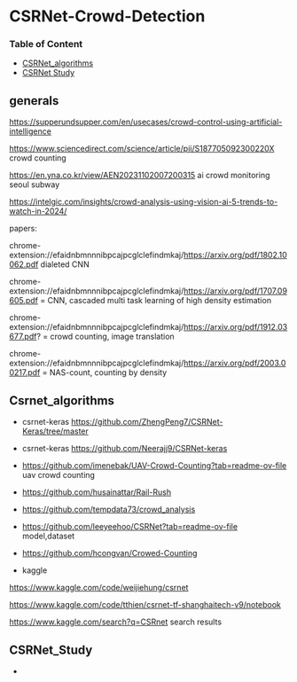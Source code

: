 # CSRNet-Crowd-Detection
### Table of Content 

* [CSRNet_algorithms](#csrnet_algorithms) 
* [CSRNet Study](#csrnet_study) 

## generals

https://supperundsupper.com/en/usecases/crowd-control-using-artificial-intelligence

https://www.sciencedirect.com/science/article/pii/S187705092300220X    crowd counting

https://en.yna.co.kr/view/AEN20231102007200315  ai crowd monitoring seoul subway

https://intelgic.com/insights/crowd-analysis-using-vision-ai-5-trends-to-watch-in-2024/ 

papers:

chrome-extension://efaidnbmnnnibpcajpcglclefindmkaj/https://arxiv.org/pdf/1802.10062.pdf  dialeted CNN

chrome-extension://efaidnbmnnnibpcajpcglclefindmkaj/https://arxiv.org/pdf/1707.09605.pdf   = CNN, cascaded multi task learning of high density estimation

chrome-extension://efaidnbmnnnibpcajpcglclefindmkaj/https://arxiv.org/pdf/1912.03677.pdf?  = crowd counting, image translation

chrome-extension://efaidnbmnnnibpcajpcglclefindmkaj/https://arxiv.org/pdf/2003.00217.pdf = NAS-count, counting by density




## Csrnet_algorithms

- csrnet-keras  https://github.com/ZhengPeng7/CSRNet-Keras/tree/master

- csrnet-keras  https://github.com/Neerajj9/CSRNet-keras

- https://github.com/imenebak/UAV-Crowd-Counting?tab=readme-ov-file   uav crowd counting

- https://github.com/husainattar/Rail-Rush 

- https://github.com/tempdata73/crowd_analysis

- https://github.com/leeyeehoo/CSRNet?tab=readme-ov-file   model,dataset

- https://github.com/hcongvan/Crowed-Counting

- kaggle

https://www.kaggle.com/code/weijiehung/csrnet

https://www.kaggle.com/code/tthien/csrnet-tf-shanghaitech-v9/notebook

https://www.kaggle.com/search?q=CSRnet  search results



  


## CSRNet_Study

- 
